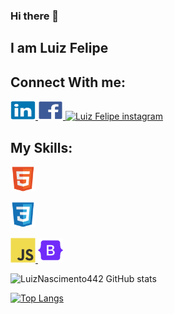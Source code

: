 ### Hi there 👋

## I am Luiz Felipe


## Connect With me:

<a href="https://www.linkedin.com/in/luiz-felipe-nascimento-0506b11bb/">
<img src="https://raw.githubusercontent.com/devicons/devicon/master/icons/linkedin/linkedin-original.svg" alt="Luiz Felipe Linkedln" height="30" width="40">
</a>
   

<a href="https://www.facebook.com/profile.php?id=100004104362652">
<img src="https://raw.githubusercontent.com/devicons/devicon/master/icons/facebook/facebook-original.svg" alt="Luiz Felipe Facebook" height="30" width="40">
</a>


<a href="https://www.instagram.com/luizfelipe3608/">
<img src="https://www.flaticon.com/svg/vstatic/svg/2111/2111463.svg?token=exp=1615378793~hmac=b48c198ec8238d0a71ce513e98a10d10" alt="Luiz Felipe instagram" height="30" width="40">
</a>
  
  
  ## My Skills:
  
<a href="">
  <img src="https://raw.githubusercontent.com/devicons/devicon/master/icons/html5/html5-original.svg" height="40" width="40">
</img>
</a>


<img src="https://raw.githubusercontent.com/devicons/devicon/master/icons/css3/css3-original.svg" height="40" width="40"></img>
   
<a href="">
<img src="https://raw.githubusercontent.com/devicons/devicon/master/icons/javascript/javascript-original.svg" height="40" width="40">
</a>


<a href="">
<img src="https://raw.githubusercontent.com/devicons/devicon/master/icons/bootstrap/bootstrap-plain.svg" height="40" width="40">
</a>

   
   
   
   
   
   
   
   
   
![LuizNascimento442 GitHub stats](https://github-readme-stats.vercel.app/api?username=LuizNascimento442&show_icons=true&theme=radical)


   [![Top Langs](https://github-readme-stats.vercel.app/api/top-langs/?username=LuizNascimento442)](https://github.com/LuizNascimento442/github-readme-stats)
  

